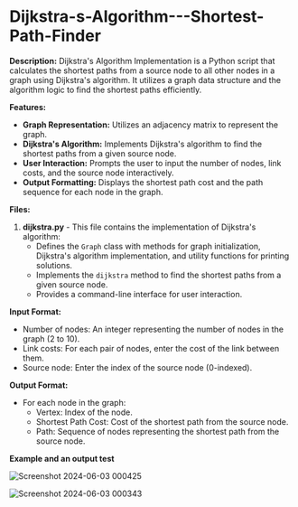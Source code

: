 # Dijkstra-s-Algorithm---Shortest-Path-Finder

**Description:**
Dijkstra's Algorithm Implementation is a Python script that calculates the shortest paths from a source node to all other nodes in a graph using Dijkstra's algorithm. It utilizes a graph data structure and the algorithm logic to find the shortest paths efficiently.

**Features:**
- **Graph Representation:** Utilizes an adjacency matrix to represent the graph.
- **Dijkstra's Algorithm:** Implements Dijkstra's algorithm to find the shortest paths from a given source node.
- **User Interaction:** Prompts the user to input the number of nodes, link costs, and the source node interactively.
- **Output Formatting:** Displays the shortest path cost and the path sequence for each node in the graph.

**Files:**
1. **dijkstra.py** - This file contains the implementation of Dijkstra's algorithm:
    - Defines the `Graph` class with methods for graph initialization, Dijkstra's algorithm implementation, and utility functions for printing solutions.
    - Implements the `dijkstra` method to find the shortest paths from a given source node.
    - Provides a command-line interface for user interaction.

**Input Format:**
- Number of nodes: An integer representing the number of nodes in the graph (2 to 10).
- Link costs: For each pair of nodes, enter the cost of the link between them.
- Source node: Enter the index of the source node (0-indexed).

**Output Format:**
- For each node in the graph:
    - Vertex: Index of the node.
    - Shortest Path Cost: Cost of the shortest path from the source node.
    - Path: Sequence of nodes representing the shortest path from the source node.

**Example and an output test**


![Screenshot 2024-06-03 000425](https://github.com/nouran555/Dijkstra-s-Algorithm---Shortest-Path-Finder/assets/129008133/116c1e03-d1c1-4f70-9423-611e263c5fb1)

![Screenshot 2024-06-03 000343](https://github.com/nouran555/Dijkstra-s-Algorithm---Shortest-Path-Finder/assets/129008133/2412c23d-a7ec-45ec-bbfe-46e921bda8ca)

